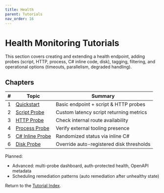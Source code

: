 ```yaml
---
title: Health
parent: Tutorials
nav_order: 16
---
```


# Health Monitoring Tutorials

This section covers creating and extending a health endpoint, adding probes (script, HTTP, process,
C# inline code, disk), tagging, filtering, and operational options (timeouts, parallelism, degraded
handling).

## Chapters

| # | Topic | Summary |
|---|-------|---------|
| 1 | [Quickstart](./1.Health-Quickstart) | Basic endpoint + script & HTTP probes |
| 2 | [Script Probe](./2.Health-Script-Probe) | Custom latency script returning metrics |
| 3 | [HTTP Probe](./3.Health-Http-Probe) | Check internal route availability |
| 4 | [Process Probe](./4.Health-Process-Probe) | Verify external tooling presence |
| 5 | [C# Inline Probe](./5.Health-CSharp-Probe) | Randomized status via inline C# |
| 6 | [Disk Probe](./6.Health-Disk-Probe) | Override auto-registered disk thresholds |

Planned:

- Advanced: multi-probe dashboard, auth-protected health, OpenAPI metadata
- Scheduling remediation patterns (auto remediation after unhealthy state)

Return to the [Tutorial Index](../index).
